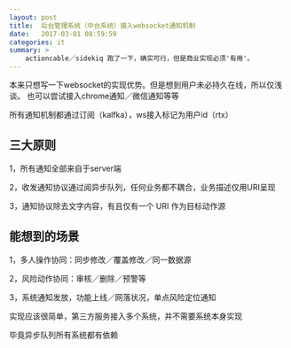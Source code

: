 ```yaml
---
layout: post
title:  后台管理系统（中台系统）接入websocket通知机制
date:   2017-03-01 08:59:59
categories: it
summary: >
    actioncable／sidekiq 跑了一下，确实可行，但是商业实现必须'有用'。
---
```


本来只想写一下websocket的实现优势。但是想到用户未必持久在线，所以仅浅谈。
也可以尝试接入chrome通知／微信通知等等

所有通知机制都通过订阅（kalfka），ws接入标记为用户id（rtx）

## 三大原则

1，所有通知全部来自于server端

2，收发通知协议通过阅异步队列，任何业务都不耦合，业务描述仅用URI呈现

3，通知协议除去文字内容，有且仅有一个 URI 作为目标动作源


## 能想到的场景

1，多人操作协同：同步修改／覆盖修改／同一数据源

2，风险动作协同：审核／删除／预警等

3，系统通知发放，功能上线／网落状况，单点风险定位通知


实现应该很简单，第三方服务接入多个系统，并不需要系统本身实现

毕竟异步队列所有系统都有依赖